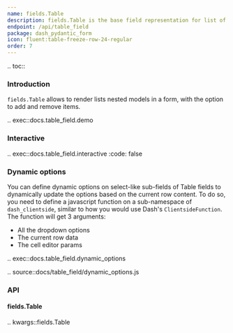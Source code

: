 ```yaml
---
name: fields.Table
description: fields.Table is the base field representation for list of nested pydantic models.
endpoint: /api/table_field
package: dash_pydantic_form
icon: fluent:table-freeze-row-24-regular
order: 7
---
```


.. toc::

### Introduction

`fields.Table` allows to render lists nested models in a form, with the option to add and remove items.

.. exec::docs.table_field.demo

### Interactive

.. exec::docs.table_field.interactive
    :code: false

### Dynamic options

You can define dynamic options on select-like sub-fields of Table fields to dynamically update the options based on the current row content. To do so, you need to define a javascript function on a sub-namespace of `dash_clientside`, similar to how you would use Dash's `ClientsideFunction`. The function will get 3 arguments:
* All the dropdown options
* The current row data
* The cell editor params

.. exec::docs.table_field.dynamic_options

.. source::docs/table_field/dynamic_options.js

### API

#### fields.Table

.. kwargs::fields.Table
